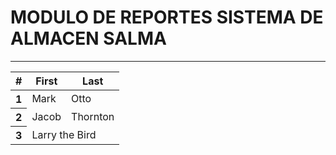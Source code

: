 <h1> MODULO DE REPORTES SISTEMA DE ALMACEN SALMA</h1>
<hr>
<table class="table">
  <thead>
    <tr>
      <th scope="col">#</th>
      <th scope="col">First</th>
      <th scope="col">Last</th>
    </tr>
  </thead>
  <tbody>
    <tr>
      <th scope="row">1</th>
      <td>Mark</td>
      <td>Otto</td>
    </tr>
    <tr>
      <th scope="row">2</th>
      <td>Jacob</td>
      <td>Thornton</td>
    </tr>
    <tr>
      <th scope="row">3</th>
      <td colspan="2">Larry the Bird</td>
    </tr>
  </tbody>
</table>
